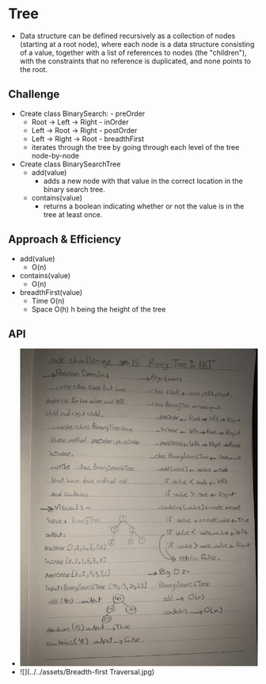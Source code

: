 # Tree
  - Data structure can be defined recursively as a collection of nodes (starting at a root node), where each node is a data structure consisting of a value, together with a list of references to nodes (the "children"), with the constraints that no reference is duplicated, and none points to the root.

## Challenge
   - Create class BinarySearch:
    - preOrder
      - Root -> Left -> Right 
    - inOrder
      - Left -> Root -> Right 
    - postOrder
      - Left -> Right -> Root
    - breadthFirst
      - iterates through the tree by going through each level of the tree node-by-node
  - Create class BinarySearchTree
    - add(value)
      - adds a new node with that value in the correct location in the binary search tree.
    - contains(value)
      - returns a boolean indicating whether or not the value is in the tree at least once.


## Approach & Efficiency
   - add(value)
     - O(n)
   - contains(value)
     - O(n)
   - breadthFirst(value)
     - Time O(n) 
     - Space O(h) h being the height of the tree

## API
  - ![](../../assets/tree.jpg)
  - ![](../../assets/Breadth-first Traversal.jpg)